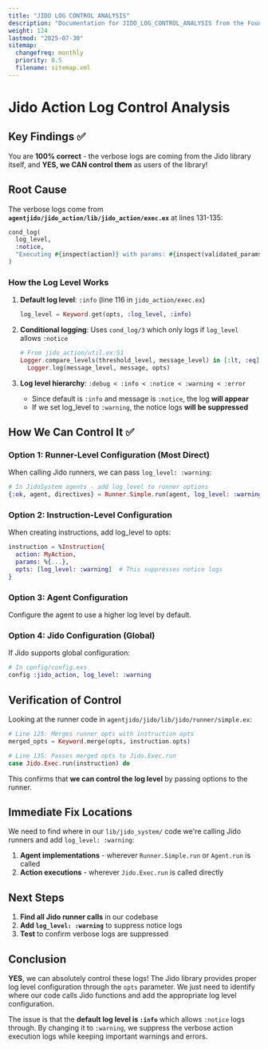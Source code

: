 ```yaml
---
title: "JIDO LOG CONTROL ANALYSIS"
description: "Documentation for JIDO_LOG_CONTROL_ANALYSIS from the Foundation repository."
weight: 124
lastmod: "2025-07-30"
sitemap:
  changefreq: monthly
  priority: 0.5
  filename: sitemap.xml
---
```


# Jido Action Log Control Analysis

## Key Findings ✅

You are **100% correct** - the verbose logs are coming from the Jido library itself, and **YES, we CAN control them** as users of the library!

## Root Cause

The verbose logs come from **`agentjido/jido_action/lib/jido_action/exec.ex`** at lines 131-135:

```elixir
cond_log(
  log_level,
  :notice,
  "Executing #{inspect(action)} with params: #{inspect(validated_params)} and context: #{inspect(enhanced_context)}"
)
```

### How the Log Level Works

1. **Default log level**: `:info` (line 116 in `jido_action/exec.ex`)
   ```elixir
   log_level = Keyword.get(opts, :log_level, :info)
   ```

2. **Conditional logging**: Uses `cond_log/3` which only logs if `log_level` allows `:notice`
   ```elixir
   # From jido_action/util.ex:51
   Logger.compare_levels(threshold_level, message_level) in [:lt, :eq] ->
     Logger.log(message_level, message, opts)
   ```

3. **Log level hierarchy**: `:debug < :info < :notice < :warning < :error`
   - Since default is `:info` and message is `:notice`, the log **will appear**
   - If we set log_level to `:warning`, the notice logs **will be suppressed**

## How We Can Control It ✅

### Option 1: Runner-Level Configuration (Most Direct)
When calling Jido runners, we can pass `log_level: :warning`:

```elixir
# In JidoSystem agents - add log_level to runner options
{:ok, agent, directives} = Runner.Simple.run(agent, log_level: :warning)
```

### Option 2: Instruction-Level Configuration
When creating instructions, add log_level to opts:

```elixir
instruction = %Instruction{
  action: MyAction,
  params: %{...},
  opts: [log_level: :warning]  # This suppresses notice logs
}
```

### Option 3: Agent Configuration
Configure the agent to use a higher log level by default.

### Option 4: Jido Configuration (Global)
If Jido supports global configuration:

```elixir
# In config/config.exs
config :jido_action, log_level: :warning
```

## Verification of Control

Looking at the runner code in `agentjido/jido/lib/jido/runner/simple.ex`:

```elixir
# Line 125: Merges runner opts with instruction opts
merged_opts = Keyword.merge(opts, instruction.opts)

# Line 135: Passes merged opts to Jido.Exec.run
case Jido.Exec.run(instruction) do
```

This confirms that **we can control the log level** by passing options to the runner.

## Immediate Fix Locations

We need to find where in our `lib/jido_system/` code we're calling Jido runners and add `log_level: :warning`:

1. **Agent implementations** - wherever `Runner.Simple.run` or `Agent.run` is called
2. **Action executions** - wherever `Jido.Exec.run` is called directly

## Next Steps

1. **Find all Jido runner calls** in our codebase
2. **Add `log_level: :warning`** to suppress notice logs
3. **Test** to confirm verbose logs are suppressed

## Conclusion

**YES**, we can absolutely control these logs! The Jido library provides proper log level configuration through the `opts` parameter. We just need to identify where our code calls Jido functions and add the appropriate log level configuration.

The issue is that the **default log level is `:info`** which allows `:notice` logs through. By changing it to `:warning`, we suppress the verbose action execution logs while keeping important warnings and errors.